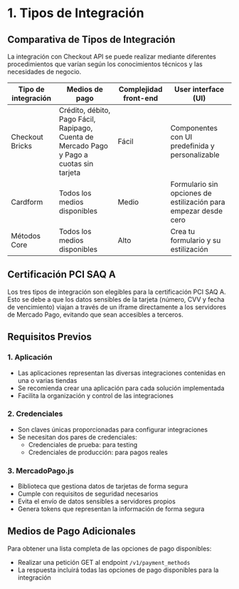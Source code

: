 # 1. Tipos de Integración

## Comparativa de Tipos de Integración

La integración con Checkout API se puede realizar mediante diferentes procedimientos que varían según los conocimientos técnicos y las necesidades de negocio.

| Tipo de integración | Medios de pago | Complejidad front-end | User interface (UI) |
|---------------------|----------------|----------------------|-------------------|
| Checkout Bricks | Crédito, débito, Pago Fácil, Rapipago, Cuenta de Mercado Pago y Pago a cuotas sin tarjeta | Fácil | Componentes con UI predefinida y personalizable |
| Cardform | Todos los medios disponibles | Medio | Formulario sin opciones de estilización para empezar desde cero |
| Métodos Core | Todos los medios disponibles | Alto | Crea tu formulario y su estilización |

## Certificación PCI SAQ A

Los tres tipos de integración son elegibles para la certificación PCI SAQ A. Esto se debe a que los datos sensibles de la tarjeta (número, CVV y fecha de vencimiento) viajan a través de un iframe directamente a los servidores de Mercado Pago, evitando que sean accesibles a terceros.

## Requisitos Previos

### 1. Aplicación
- Las aplicaciones representan las diversas integraciones contenidas en una o varias tiendas
- Se recomienda crear una aplicación para cada solución implementada
- Facilita la organización y control de las integraciones

### 2. Credenciales
- Son claves únicas proporcionadas para configurar integraciones
- Se necesitan dos pares de credenciales:
  - Credenciales de prueba: para testing
  - Credenciales de producción: para pagos reales

### 3. MercadoPago.js
- Biblioteca que gestiona datos de tarjetas de forma segura
- Cumple con requisitos de seguridad necesarios
- Evita el envío de datos sensibles a servidores propios
- Genera tokens que representan la información de forma segura

## Medios de Pago Adicionales
Para obtener una lista completa de las opciones de pago disponibles:
- Realizar una petición GET al endpoint `/v1/payment_methods`
- La respuesta incluirá todas las opciones de pago disponibles para la integración